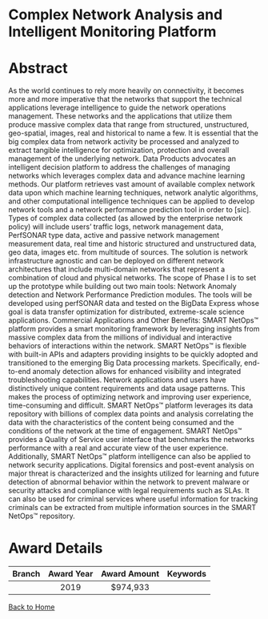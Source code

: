 
Complex Network Analysis and Intelligent Monitoring Platform
============================================================

# Abstract


As the world continues to rely more heavily on connectivity, it becomes more and more imperative that the networks that support the technical applications leverage intelligence to guide the network operations management. These networks and the applications that utilize them produce massive complex data that range from structured, unstructured, geo-spatial, images, real and historical to name a few. It is essential that the big complex data from network activity be processed and analyzed to extract tangible intelligence for optimization, protection and overall management of the underlying network. Data Products advocates an intelligent decision platform to address the challenges of managing networks which leverages complex data and advance machine learning methods. Our platform retrieves vast amount of available complex network data upon which machine learning techniques, network analytic algorithms, and other computational intelligence techniques can be applied to develop network tools and a network performance prediction tool in order to [sic]. Types of complex data collected (as allowed by the enterprise network policy) will include users’ traffic logs, network management data, PerfSONAR type data, active and passive network management measurement data, real time and historic structured and unstructured data, geo data, images etc. from multitude of sources. The solution is network infrastructure agnostic and can be deployed on different network architectures that include multi-domain networks that represent a combination of cloud and physical networks. The scope of Phase I is to set up the prototype while building out two main tools: Network Anomaly detection and Network Performance Prediction modules. The tools will be developed using perfSONAR data and tested on the BigData Express whose goal is data transfer optimization for distributed, extreme-scale science applications. Commercial Applications and Other Benefits: SMART NetOps™ platform provides a smart monitoring framework by leveraging insights from massive complex data from the millions of individual and interactive behaviors of interactions within the network. SMART NetOps™ is flexible with built-in APIs and adapters providing insights to be quickly adopted and transitioned to the emerging Big Data processing markets. Specifically, end-to-end anomaly detection allows for enhanced visibility and integrated troubleshooting capabilities. Network applications and users have distinctively unique content requirements and data usage patterns. This makes the process of optimizing network and improving user experience, time-consuming and difficult. SMART NetOps™ platform leverages its data repository with billions of complex data points and analysis correlating the data with the characteristics of the content being consumed and the conditions of the network at the time of engagement. SMART NetOps™ provides a Quality of Service user interface that benchmarks the networks performance with a real and accurate view of the user experience. Additionally, SMART NetOps™ platform intelligence can also be applied to network security applications. Digital forensics and post-event analysis on major threat is characterized and the insights utilized for learning and future detection of abnormal behavior within the network to prevent malware or security attacks and compliance with legal requirements such as SLAs. It can also be used for criminal services where useful information for tracking criminals can be extracted from multiple information sources in the SMART NetOps™ repository.  

# Award Details

|Branch|Award Year|Award Amount|Keywords|
| :---: | :---: | :---: | :---: |
||2019|$974,933||
  
  


[Back to Home](https://github.com/chrischow/dod_sbir_awards/CC/#774)